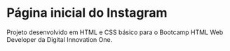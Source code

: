 # Página inicial do Instagram
Projeto desenvolvido em HTML e CSS  básico para o Bootcamp HTML Web Developer da Digital Innovation One.
